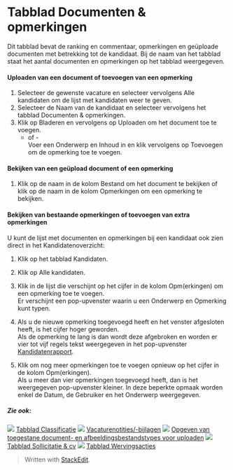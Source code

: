 # Tabblad Documenten & opmerkingen

Dit tabblad bevat de ranking en commentaar, opmerkingen en geüploade documenten met betrekking tot de kandidaat. Bij de naam van het tabblad staat het aantal documenten en opmerkingen op het tabblad weergegeven.

#### Uploaden van een document of toevoegen van een opmerking

1.  Selecteer de gewenste vacature en selecteer vervolgens  Alle kandidaten  om de lijst met kandidaten weer te geven.
2.  Selecteer de  Naam  van de kandidaat en selecteer vervolgens het tabblad  Documenten & opmerkingen.
3.  Klik op  Bladeren  en vervolgens op  Uploaden  om het document toe te voegen.  
    - of -  
    Voer een  Onderwerp  en  Inhoud  in en klik vervolgens op  Toevoegen  om de opmerking toe te voegen.  
    

#### Bekijken van een geüpload document of een opmerking

1.  Klik op de naam in de kolom  Bestand  om het document te bekijken of klik op de naam in de kolom  Opmerkingen  om een opmerking te bekijken.

#### Bekijken van bestaande opmerkingen of toevoegen van extra opmerkingen

U kunt de lijst met documenten en opmerkingen bij een kandidaat ook zien direct in het  Kandidatenoverzicht:

1.  Klik op het tabblad  Kandidaten.
2.  Klik op  Alle kandidaten.
3.  Klik in de lijst die verschijnt op het cijfer in de kolom  Opm(erkingen)  om een opmerking toe te voegen.  
    Er verschijnt een pop-upvenster waarin u een  Onderwerp  en  Opmerking  kunt typen.  
    
4.  Als u de nieuwe opmerking toegevoegd heeft en het venster afgesloten heeft, is het cijfer hoger geworden.  
    Als de opmerking te lang is dan wordt deze afgebroken en worden er vier tot vijf regels tekst weergegeven in het pop-upvenster  [Kandidatenrapport](candidate_report.htm).
5.  Klik om nog meer opmerkingen toe te voegen opnieuw op het cijfer in de kolom  Opm(erkingen).  
    Als u meer dan vier  opmerkingen  toegevoegd heeft, dan is het weergegeven pop-upvenster kleiner. In deze beperkte opmaak worden enkel de  Datum, de  Gebruiker  en het  Onderwerp  weergegeven.

##### Zie ook:

![](../Resources/Images/icon-document-link.png)  [Tabblad Classificatie](classification_tab.htm)
![](../Resources/Images/icon-document-link.png)  [Vacaturenotities/-bijlagen](vacancy_folder.htm)
![](../Resources/Images/icon-document-link.png)  [Opgeven van toegestane document- en afbeeldingsbestandstypes voor uploaden](setting_allowable_uploadable_document_and_image_file_types.htm)
![](../Resources/Images/icon-document-link.png)  [Tabblad Sollicitatie & cv](application_and_cv_tab.htm)
![](../Resources/Images/icon-document-link.png)  [Tabblad Wervingsacties](recruitment_activities_list_tab.htm)


> Written with [StackEdit](https://stackedit.io/).
<!--stackedit_data:
eyJoaXN0b3J5IjpbMzc5MjMwODE5XX0=
-->